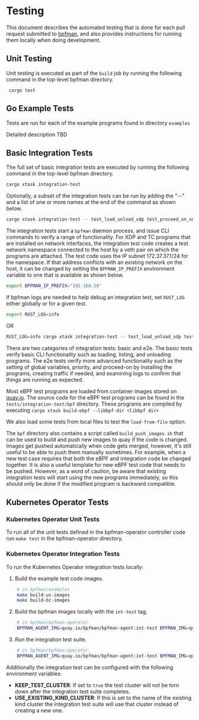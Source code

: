 # Testing

This document describes the automated testing that is done for each pull request
submitted to [bpfman](https://github.com/bpfman/bpfman), and also provides
instructions for running them locally when doing development.

## Unit Testing

Unit testing is executed as part of the `build` job by running the following
command in the top-level bpfman directory.

```
 cargo test
```

## Go Example Tests

Tests are run for each of the example programs found in directory `examples`

Detailed description TBD

## Basic Integration Tests

The full set of basic integration tests are executed by running the following
command in the top-level bpfman directory.

```bash
cargo xtask integration-test
```

Optionally, a subset of the integration tests can be run by adding the "--" and
a list of one or more names at the end of the command as shown below.

```bash
cargo xtask integration-test -- test_load_unload_xdp test_proceed_on_xdp
```

The integration tests start a `bpfman` daemon process, and issue CLI commands
to verify a range of functionality.  For XDP and TC programs that are installed
on network interfaces, the integration test code creates a test network
namespace connected to the host by a veth pair on which the programs are
attached. The test code uses the IP subnet 172.37.37.1/24 for the namespace. If
that address conflicts with an existing network on the host, it can be changed
by setting the `BPFMAN_IP_PREFIX` environment variable to one that is available as
shown below.

```bash
export BPFMAN_IP_PREFIX="192.168.50"
```

If bpfman logs are needed to help debug an integration test, set `RUST_LOG` either
globally or for a given test.

```bash
export RUST_LOG=info
```
OR
```bash
RUST_LOG=info cargo xtask integration-test -- test_load_unload_xdp test_proceed_on_xdp
```

There are two categories of integration tests: basic and e2e.  The basic tests
verify basic CLI functionality such as loading, listing, and unloading
programs.  The e2e tests verify more advanced functionality such as the setting
of global variables, priority, and proceed-on by installing the programs,
creating traffic if needed, and examining logs to confirm that things are
running as expected.

Most eBPF test programs are loaded from container images stored on
[quay.io](https://quay.io/repository/bpfman-bytecode/tc_pass). The source code for
the eBPF test programs can be found in the `tests/integration-test/bpf`
directory.  These programs are compiled by executing `cargo xtask build-ebpf
--libbpf-dir <libbpf dir>`

We also load some tests from local files to test the `load-from-file` option.

The `bpf` directory also contains a script called `build_push_images.sh` that
can be used to build and push new images to quay if the code is changed.
Images get pushed automatically when code gets merged, however, it's still
useful to be able to push them manually sometimes. For example, when a new test
case requires that both the eBPF and integration code be changed together.  It
is also a useful template for new eBPF test code that needs to be pushed.
However, as a word of caution, be aware that existing integration tests will
start using the new programs immediately, so this should only be done if the
modified program is backward compatible.

## Kubernetes Operator Tests

### Kubernetes Operator Unit Tests

To run all of the unit tests defined in the bpfman-operator controller code run
`make test` in the bpfman-operator directory.

### Kubernetes Operator Integration Tests

To run the Kubernetes Operator integration tests locally:

1. Build the example test code images.

```bash
    # in bpfman/examples
    make build-us-images
    make build-bc-images
```

2. Build the bpfman images locally with the `int-test` tag.

```bash
    # in bpfman/bpfman-operator
    BPFMAN_AGENT_IMG=quay.io/bpfman/bpfman-agent:int-test BPFMAN_IMG=quay.io/bpfman/bpfman:int-test BPFMAN_OPERATOR_IMG=quay.io/bpfman/bpfman-operator:int-test make build-images
```

3. Run the integration test suite.

```bash
    # in bpfman/bpfman-operator
    BPFMAN_AGENT_IMG=quay.io/bpfman/bpfman-agent:int-test BPFMAN_IMG=quay.io/bpfman/bpfman:int-test BPFMAN_OPERATOR_IMG=quay.io/bpfman/bpfman-operator:int-test make test-integration
```

Additionally the integration test can be configured with the following environment variables:

* **KEEP_TEST_CLUSTER**: If set to `true` the test cluster will not be torn down
  after the integration test suite completes.
* **USE_EXISTING_KIND_CLUSTER**: If this is set to the name of the existing kind
  cluster the integration test suite will use that cluster instead of creating a
  new one.

